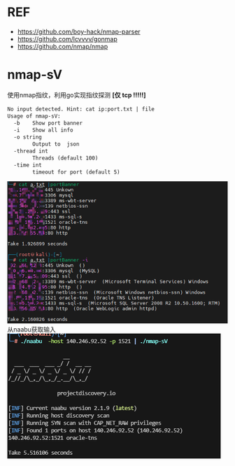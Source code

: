 # REF
- https://github.com/boy-hack/nmap-parser  
- https://github.com/lcvvvv/gonmap
- https://github.com/nmap/nmap

# nmap-sV
使用nmap指纹，利用go实现指纹探测
**[仅 tcp  !!!!!]**
```
No input detected. Hint: cat ip:port.txt | file
Usage of nmap-sV:
  -b    Show port banner
  -i    Show all info
  -o string
        Output to  json 
  -thread int
        Threads (default 100)
  -time int
        timeout for port (default 5)

```

![image](img/example.png)  
从naabu获取输入
![img.png](img/img.png)